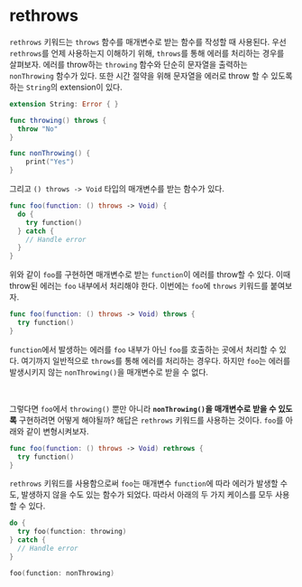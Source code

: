# rethrows

`rethrows` 키워드는 `throws` 함수를 매개변수로 받는 함수를 작성할 때 사용된다. 우선 `rethrows`를 언제 사용하는지 이해하기 위해, `throws`를 통해 에러를 처리하는 경우를 살펴보자. 에러를 throw하는 `throwing` 함수와 단순히 문자열을 출력하는 `nonThrowing` 함수가 있다. 또한 시간 절약을 위해 문자열을 에러로 throw 할 수 있도록 하는 `String`의 extension이 있다.

```swift
extension String: Error { }

func throwing() throws {
  throw "No"
}

func nonThrowing() {
    print("Yes")
}
```

그리고 `() throws -> Void` 타입의 매개변수를 받는 함수가 있다.

```swift
func foo(function: () throws -> Void) {
  do {
    try function()
  } catch {
    // Handle error
  }
}
```

위와 같이 `foo`를 구현하면 매개변수로 받는 `function`이 에러를 throw할 수 있다. 이때 throw된 에러는 `foo` 내부에서 처리해야 한다. 이번에는 `foo`에 `throws` 키워드를 붙여보자.

```swift
func foo(function: () throws -> Void) throws {
  try function()
}
```

`function`에서 발생하는 에러를 `foo` 내부가 아닌 `foo`를 호출하는 곳에서 처리할 수 있다. 여기까지 일반적으로 `throws`를 통해 에러를 처리하는 경우다. 하지만 `foo`는 에러를 발생시키지 않는 `nonThrowing()`을 매개변수로 받을 수 없다.

&nbsp;

그렇다면 `foo`에서 `throwing()` 뿐만 아니라 **`nonThrowing()`을 매개변수로 받을 수 있도록** 구현하려면 어떻게 해야될까? 해답은 `rethrows` 키워드를 사용하는 것이다. `foo`를 아래와 같이 변형시켜보자.

```swift
func foo(function: () throws -> Void) rethrows {
  try function()
}
```

`rethrows` 키워드를 사용함으로써 `foo`는 매개변수 `function`에 따라 에러가 발생할 수도, 발생하지 않을 수도 있는 함수가 되었다. 따라서 아래의 두 가지 케이스를 모두 사용할 수 있다.

```swift
do {
  try foo(function: throwing)
} catch {
  // Handle error
}

foo(function: nonThrowing)
```